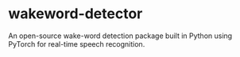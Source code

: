 # wakeword-detector
An open-source wake-word detection package built in Python using PyTorch for real-time speech recognition.
